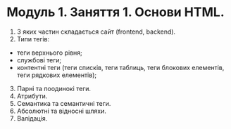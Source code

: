 # Модуль 1. Заняття 1. Основи HTML.

1. З яких частин складається сайт (frontend, backend).
2. Типи тегів:

- теги верхнього рівня;
- службові теги;
- контентні теги (теги списків, теги таблиць, теги блокових елементів, теги рядкових елементів);

3. Парні та поодинокі теги.
4. Атрибути.
5. Семантика та семантичні теги.
6. Абсолютні та відносні шляхи.
7. Валідація.
